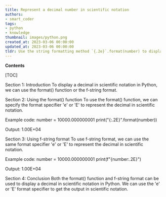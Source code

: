 ```yaml
---
title: Represent a decimal number in scientific notation
authors:
- smart_coder
tags:
- python
- knowledge
thumbnail: images/python.png
created_at: 2023-03-06 00:00:00
updated_at: 2023-03-06 00:00:00
tldr: Use the string formatting method `{.2e}`.format(number) to display a decimal in scientific notation with two decimal places.
---
```


**Contents**

[TOC]

Section 1: Introduction
To display a decimal in scientific notation in Python, we can use the format() function or the f-string format.

Section 2: Using the format() function
To use the format() function, we can specify the format specifier 'e' or 'E' to represent the decimal in scientific notation.

Example code:
number = 10000.000000001
print("{:.2E}".format(number))

Output:
1.00E+04

Section 3: Using f-string format
To use f-string format, we can use the same format specifier 'e' or 'E' to represent the decimal in scientific notation.

Example code:
number = 10000.000000001
print(f"{number:.2E}")

Output:
1.00E+04

Section 4: Conclusion
Both the format() function and f-string format can be used to display a decimal in scientific notation in Python. We can use the 'e' or 'E' format specifier to get the output in scientific notation.
